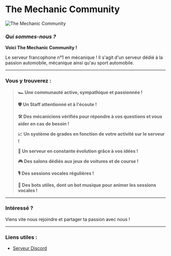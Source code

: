 # The Mechanic Community

![The Mechanic Community](https://i.postimg.cc/9MV13SKz/The-Mechanic-Community.jpg)

### _Qui sommes-nous ?_

**Voici The Mechanic Community !**

Le serveur francophone n°1 en mécanique ! Il s'agit d'un serveur dédié à la passion automobile, mécanique ainsi qu'au sport automobile.

---

### Vous y trouverez :

> **🏎️ Une communauté active, sympathique et passionnée !**
>
> **🛡️ Un Staff attentionné et à l'écoute !**
>
> **🛠️ Des mécaniciens vérifiés pour répondre à vos questions et vous aider en cas de besoin !**
>
> **📈 Un système de grades en fonction de votre activité sur le serveur !**
>
> **🔎 Un serveur en constante évolution grâce à vos idées !**
>
> **🎮 Des salons dédiés aux jeux de voitures et de course !**
>
> **🎙️ Des sessions vocales régulières !**
>
> **🤖 Des bots utiles, dont un bot musique pour animer les sessions vocales !**

---

### Intéressé ?

Viens vite nous rejoindre et partager ta passion avec nous !

---

### Liens utiles :

- [Serveur Discord](https://discord.gg/mecafr)
